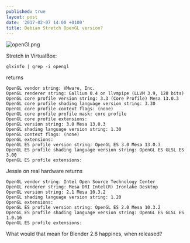 ```yaml
---
published: true
layout: post
date: '2017-02-07 14:00 +0100'
title: Debian Stretch OpenGL version?
---
```

![openGl.png]({{site.baseurl}}/media/openGl.png)

Stretch in VirtualBox:

    glxinfo | grep -i opengl

returns

    OpenGL vendor string: VMware, Inc.
    OpenGL renderer string: Gallium 0.4 on llvmpipe (LLVM 3.9, 128 bits)
    OpenGL core profile version string: 3.3 (Core Profile) Mesa 13.0.3
    OpenGL core profile shading language version string: 3.30
    OpenGL core profile context flags: (none)
    OpenGL core profile profile mask: core profile
    OpenGL core profile extensions:
    OpenGL version string: 3.0 Mesa 13.0.3
    OpenGL shading language version string: 1.30
    OpenGL context flags: (none)
    OpenGL extensions:
    OpenGL ES profile version string: OpenGL ES 3.0 Mesa 13.0.3
    OpenGL ES profile shading language version string: OpenGL ES GLSL ES 3.00
    OpenGL ES profile extensions:
    
Jessie on real hardware returns

    OpenGL vendor string: Intel Open Source Technology Center
    OpenGL renderer string: Mesa DRI Intel(R) Ironlake Desktop 
    OpenGL version string: 2.1 Mesa 10.3.2
    OpenGL shading language version string: 1.20
    OpenGL extensions:
    OpenGL ES profile version string: OpenGL ES 2.0 Mesa 10.3.2
    OpenGL ES profile shading language version string: OpenGL ES GLSL ES 1.0.16
    OpenGL ES profile extensions:
    
What would that mean for Blender 2.8 happines, when released?